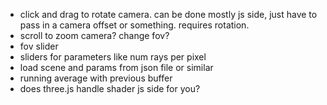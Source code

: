 * click and drag to rotate camera. can be done mostly js side, just have to pass in a camera offset or something. requires rotation.
* scroll to zoom camera? change fov?
* fov slider
* sliders for parameters like num rays per pixel
* load scene and params from json file or similar
* running average with previous buffer
* does three.js handle shader js side for you?